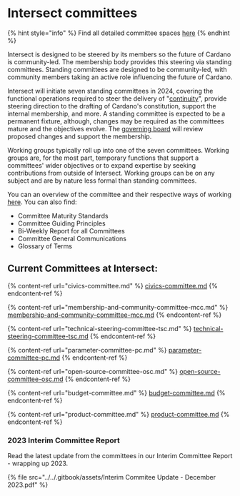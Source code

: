 # Intersect committees

{% hint style="info" %}
Find all detailed committee spaces [here](https://intersect.gitbook.io/intersect-committee-spaces)
{% endhint %}

Intersect is designed to be steered by its members so the future of Cardano is community-led. The membership body provides this steering via standing committees. Standing committees are designed to be community-led, with community members taking an active role influencing the future of Cardano.

Intersect will initiate seven standing committees in 2024, covering the functional operations required to steer the delivery of "[continuity](https://www.intersectmbo.org/news/cardano-continuity)", provide steering direction to the drafting of Cardano's constitution,  support the internal membership, and more.  A standing committee is expected to be a permanent fixture, although, changes may be required as the committees mature and the objectives evolve. The [governing board](../intersects-structure/intersect-governance.md) will review proposed changes and support the membership. &#x20;

Working groups typically roll up into one of the seven committees. Working groups are, for the most part, temporary functions that support a committees' wider objectives or to expand expertise by seeking contributions from outside of Intersect. Working groups can be on any subject and are by nature less formal than standing committees.

You can an overview of the committee and their respective ways of working [here](https://intersect.gitbook.io/intersect-committees-groups). You can also find:&#x20;

* Committee Maturity Standards
* Committee Guiding Principles
* Bi-Weekly Report for all Committees
* Committee General Communications
* Glossary of Terms

## Current Committees at Intersect:

{% content-ref url="civics-committee.md" %}
[civics-committee.md](civics-committee.md)
{% endcontent-ref %}

{% content-ref url="membership-and-community-committee-mcc.md" %}
[membership-and-community-committee-mcc.md](membership-and-community-committee-mcc.md)
{% endcontent-ref %}

{% content-ref url="technical-steering-committee-tsc.md" %}
[technical-steering-committee-tsc.md](technical-steering-committee-tsc.md)
{% endcontent-ref %}

{% content-ref url="parameter-committee-pc.md" %}
[parameter-committee-pc.md](parameter-committee-pc.md)
{% endcontent-ref %}

{% content-ref url="open-source-committee-osc.md" %}
[open-source-committee-osc.md](open-source-committee-osc.md)
{% endcontent-ref %}

{% content-ref url="budget-committee.md" %}
[budget-committee.md](budget-committee.md)
{% endcontent-ref %}

{% content-ref url="product-committee.md" %}
[product-committee.md](product-committee.md)
{% endcontent-ref %}



### **2023 Interim Committee Report**

Read the latest update from the committees in our Interim Committee Report - wrapping up 2023.

{% file src="../../.gitbook/assets/Interim Commitee Update - December 2023.pdf" %}
